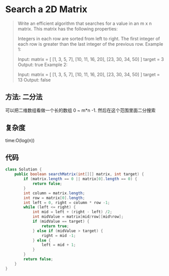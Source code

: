 # Search a 2D Matrix

> Write an efficient algorithm that searches for a value in an m x n matrix. This matrix has the following properties:
> 
> Integers in each row are sorted from left to right.
> The first integer of each row is greater than the last integer of the previous row.
> Example 1:
> 
> Input:
> matrix = [
>   [1,   3,  5,  7],
>   [10, 11, 16, 20],
>   [23, 30, 34, 50]
> ]
> target = 3
> Output: true
> Example 2:
> 
> Input:
> matrix = [
>   [1,   3,  5,  7],
>   [10, 11, 16, 20],
>   [23, 30, 34, 50]
> ]
> target = 13
> Output: false

## 方法: 二分法
可以把二维数组看做一个长的数组 0 ~ m*n -1. 然后在这个范围里面二分搜索
## 复杂度
time:O(log(n))
## 代码
```java
class Solution {
    public boolean searchMatrix(int[][] matrix, int target) {
        if (matrix.length == 0 || matrix[0].length == 0) {
            return false;
        }
        int column = matrix.length;
        int row = matrix[0].length;
        int left = 0, right = column * row -1;
        while (left <= right) {
            int mid = left + (right - left) /2;
            int midValue = matrix[mid/row][mid%row];
            if (midValue == target) {
                return true;
            } else if (midValue > target) {
                right = mid -1;
            } else {
                left = mid + 1;
            }
        }
        return false;
    }
}
```
